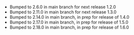 - Bumped to 2.6.0 in main branch for next release 1.2.0
- Bumped to 2.11.0 in main branch for next release 1.3.0
- Bumped to 2.14.0 in main branch, in prep for release of 1.4.0
- Bumped to 2.17.0 in main branch, in prep for release of 1.5.0
- Bumped to 2.18.0 in main branch, in prep for release of 1.6.0
